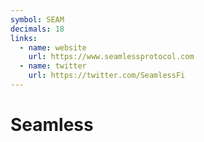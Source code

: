 ```yaml
---
symbol: SEAM
decimals: 18
links:
  - name: website
    url: https://www.seamlessprotocol.com
  - name: twitter
    url: https://twitter.com/SeamlessFi
---
```


# Seamless
